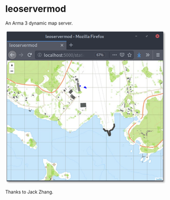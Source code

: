 leoservermod
============

An Arma 3 dynamic map server.

<img src="./screenshot.png" />

Thanks to Jack Zhang.
